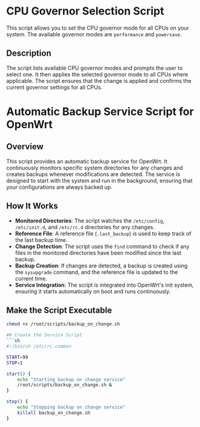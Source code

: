 # CPU Governor Selection Script

This script allows you to set the CPU governor mode for all CPUs on your system. The available governor modes are `performance` and `powersave`.

## Description

The script lists available CPU governor modes and prompts the user to select one. It then applies the selected governor mode to all CPUs where applicable. The script ensures that the change is applied and confirms the current governor settings for all CPUs.

# Automatic Backup Service Script for OpenWrt

## Overview

This script provides an automatic backup service for OpenWrt. It continuously monitors specific system directories for any changes and creates backups whenever modifications are detected. The service is designed to start with the system and run in the background, ensuring that your configurations are always backed up.

## How It Works

- **Monitored Directories**: The script watches the `/etc/config`, `/etc/init.d`, and `/etc/rc.d` directories for any changes.
- **Reference File**: A reference file (`.last_backup`) is used to keep track of the last backup time.
- **Change Detection**: The script uses the `find` command to check if any files in the monitored directories have been modified since the last backup.
- **Backup Creation**: If changes are detected, a backup is created using the `sysupgrade` command, and the reference file is updated to the current time.
- **Service Integration**: The script is integrated into OpenWrt's init system, ensuring it starts automatically on boot and runs continuously.

## Make the Script Executable
```sh
chmod +x /root/scripts/backup_on_change.sh

## Create the Service Script
```sh
#!/bin/sh /etc/rc.common

START=99
STOP=1

start() {
    echo "Starting backup on change service"
    /root/scripts/backup_on_change.sh &
}

stop() {
    echo "Stopping backup on change service"
    killall backup_on_change.sh
}

